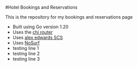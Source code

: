 #Hotel Bookings and Reservations

This is the repository for my bookings and reservations page

- Built using Go version 1.20
- Uses the [chi router](https://github.com/go-chi/chi)
- Uses [alex edwards SCS](https://github.com/alexedwards/scs)
- Uses [NoSurf](https://github.com/justinas/nosurf)
- testing line 1
- testing line 2
- testing line 3